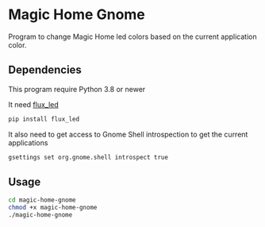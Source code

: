 # Magic Home Gnome

Program to change Magic Home led colors based on the current application color.

## Dependencies

This program require Python 3.8 or newer

It need [flux_led](https://github.com/Danielhiversen/flux_led)

```sh
pip install flux_led
```

It also need to get access to Gnome Shell introspection to get the current applications

```sh
gsettings set org.gnome.shell introspect true
```

## Usage

```sh
cd magic-home-gnome
chmod +x magic-home-gnome
./magic-home-gnome
```
